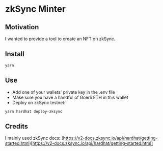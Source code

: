 # zkSync Minter

## Motivation

I wanted to provide a tool to create an NFT on zkSync.

## Install

```
yarn
```

## Use

- Add one of your wallets' private key in the .env file
- Make sure you have a handful of Goerli ETH in this wallet
- Deploy on zkSync testnet:

```
yarn hardhat deploy-zksync
```

## Credits

I mainly used zkSync docs: (https://v2-docs.zksync.io/api/hardhat/getting-started.html)[https://v2-docs.zksync.io/api/hardhat/getting-started.html]
